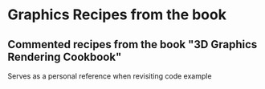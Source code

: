# Graphics Recipes from the book

## Commented recipes from the book "3D Graphics Rendering Cookbook"

Serves as a personal reference when revisiting code example


